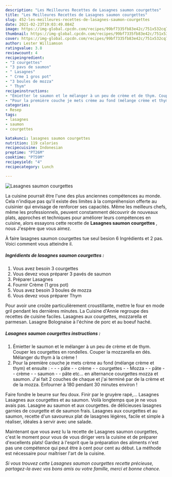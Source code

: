 ```yaml
---
description: "Les Meilleures Recettes de Lasagnes saumon courgettes"
title: "Les Meilleures Recettes de Lasagnes saumon courgettes"
slug: 452-les-meilleures-recettes-de-lasagnes-saumon-courgettes
date: 2021-02-23T19:03:49.084Z
image: https://img-global.cpcdn.com/recipes/99bf7335fb83e42c/751x532cq70/lasagnes-saumon-courgettes-photo-principale-de-la-recette.jpg
thumbnail: https://img-global.cpcdn.com/recipes/99bf7335fb83e42c/751x532cq70/lasagnes-saumon-courgettes-photo-principale-de-la-recette.jpg
cover: https://img-global.cpcdn.com/recipes/99bf7335fb83e42c/751x532cq70/lasagnes-saumon-courgettes-photo-principale-de-la-recette.jpg
author: Lester Williamson
ratingvalue: 3.8
reviewcount: 4
recipeingredient:
- "3 courgettes"
- "3 pavs de saumon"
- " Lasagnes"
- " Crme 1 gros pot"
- "3 boules de mozza"
- " Thym"
recipeinstructions:
- "Émietter le saumon et le mélanger à un peu de crème et de thym. Couper les courgettes en rondelles. Couper la mozzarella en dés. Mélanger du thym à la crème !"
- "Pour la première couche je mets crème au fond (mélange crème et thym) et ensuite :   - pâte  - crème  - courgettes  - Mozza - pâte  - crème  - saumon - pâte etc... en alternance courgettes mozza et saumon. J&#39;ai fait 2 couches de chaque et j&#39;ai terminé par de la crème et de la mozza. Enfourner à 180 pendant 30 minutes environ !"
categories:
- Resep
tags:
- lasagnes
- saumon
- courgettes

katakunci: lasagnes saumon courgettes 
nutrition: 119 calories
recipecuisine: Indonesian
preptime: "PT26M"
cooktime: "PT59M"
recipeyield: "4"
recipecategory: Lunch

---
```



![Lasagnes saumon courgettes](https://img-global.cpcdn.com/recipes/99bf7335fb83e42c/751x532cq70/lasagnes-saumon-courgettes-photo-principale-de-la-recette.jpg)

La cuisine pourrait être l'une des plus anciennes compétences au monde. Cela n'indique pas qu'il existe des limites à la compréhension offerte au cuisinier qui envisage de renforcer ses capacités. Même les meilleurs chefs, même les professionnels, peuvent constamment découvrir de nouveaux plats, approches et techniques pour améliorer leurs compétences en cuisine, alors essayons cette recette de <strong> Lasagnes saumon courgettes </strong>, nous J'espère que vous aimez.

<!--inarticleads1-->

À faire lasagnes saumon courgettes tue seul besion 6 Ingrédients et 2 pas. Voici comment vous atteindre il.

##### Ingrédients de lasagnes saumon courgettes :

1. Vous avez besoin 3 courgettes
1. Vous devez vous préparer 3 pavés de saumon
1. Préparer  Lasagnes
1. Fournir  Crème (1 gros pot)
1. Vous avez besoin 3 boules de mozza
1. Vous devez vous préparer  Thym


Pour avoir une croûte particulièrement croustillante, mettre le four en mode gril pendant les dernières minutes. La Cuisine d&#39;Annie regroupe des recettes de cuisine faciles. Lasagnes aux courgettes, mozzarella et parmesan. Lasagne Bolognaise à l&#39;échine de porc et au boeuf haché. 

<!--inarticleads2-->

##### Lasagnes saumon courgettes instructions :

1. Émietter le saumon et le mélanger à un peu de crème et de thym. Couper les courgettes en rondelles. Couper la mozzarella en dés. Mélanger du thym à la crème !
1. Pour la première couche je mets crème au fond (mélange crème et thym) et ensuite :  -  - - pâte  - - crème  - - courgettes  - - Mozza - - pâte  - - crème  - - saumon - - pâte etc... en alternance courgettes mozza et saumon. J&#39;ai fait 2 couches de chaque et j&#39;ai terminé par de la crème et de la mozza. Enfourner à 180 pendant 30 minutes environ !


Faire fondre le beurre sur feu doux. Finir par le gruyère rapé,… Lasagnes Lasagnes aux courgettes et au saumon. Voilà longtemps que je ne vous avais pas. Lasagne au saumon et aux courgettes. de délicieuses lasagnes garnies de courgette et de saumon frais. Lasagnes aux courgettes et au saumon, recette d&#39;un savoureux plat de lasagnes légères, facile et simple à réaliser, idéales à servir avec une salade. 

<!--inarticleads1-->

<p>
Maintenant que vous avez lu la recette de Lasagnes saumon courgettes, c'est le moment pour vous de vous diriger vers la cuisine et de préparer d'excellents plats! Gardez à l'esprit que la préparation des aliments n'est pas une compétence qui peut être à cent pour cent au début. La méthode est nécessaire pour maîtriser l'art de la cuisine.
</p>

<p>
<i>Si vous trouvez cette Lasagnes saumon courgettes recette précieuse, partagez-la avec vos bons amis ou votre famille, merci et bonne chance.</i>
</p>
